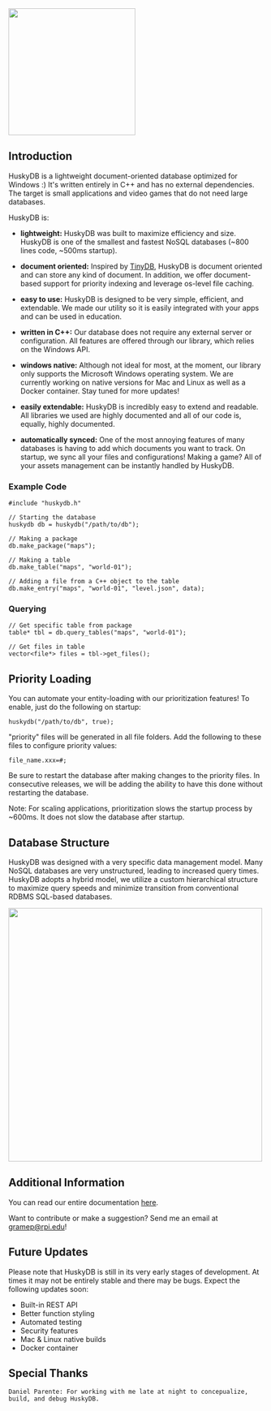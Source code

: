 <img src="https://github.com/petergramenides/huskydb/blob/master/img/huskydb-logo.png?raw=true" width="250">

## Introduction

HuskyDB is a lightweight document-oriented database optimized for Windows :)
It's written entirely in C++ and has no external dependencies. The target is
small applications and video games that do not need large databases.

HuskyDB is:

- **lightweight:** HuskyDB was built to maximize efficiency and size. HuskyDB is 
one of the smallest and fastest NoSQL databases (~800 lines code, ~500ms startup).

- **document oriented:** Inspired by [TinyDB](https://github.com/msiemens/tinydb), HuskyDB is document oriented and can store
any kind of document. In addition, we offer document-based support for priority indexing and leverage os-level file caching.

- **easy to use:** HuskyDB is designed to be very simple, efficient, and extendable. We
made our utility so it is easily integrated with your apps and can be used in education.

- **written in C++:** Our database does not require any external server or configuration.
All features are offered through our library, which relies on the Windows API.

- **windows native:** Although not ideal for most, at the moment, our library only supports
the Microsoft Windows operating system. We are currently working on native versions for
Mac and Linux as well as a Docker container. Stay tuned for more updates!

- **easily extendable:** HuskyDB is incredibly easy to extend and readable. All libraries
we used are highly documented and all of our code is, equally, highly documented.

- **automatically synced:** One of the most annoying features of many databases is having
to add which documents you want to track. On startup, we sync all your files and configurations!
Making a game? All of your assets management can be instantly handled by HuskyDB.

### Example Code

```
#include "huskydb.h"

// Starting the database
huskydb db = huskydb("/path/to/db");

// Making a package
db.make_package("maps");

// Making a table
db.make_table("maps", "world-01");

// Adding a file from a C++ object to the table
db.make_entry("maps", "world-01", "level.json", data);
```

### Querying

```
// Get specific table from package
table* tbl = db.query_tables("maps", "world-01");

// Get files in table
vector<file*> files = tbl->get_files();

```

## Priority Loading

You can automate your entity-loading with our prioritization features! To enable, just do the following on startup:

```
huskydb("/path/to/db", true);
```

"priority" files will be generated in all file folders. Add the following to these files to configure priority values:

```
file_name.xxx=#;
```
Be sure to restart the database after making changes to the priority files. In consecutive releases, we will be
adding the ability to have this done without restarting the database.

Note: For scaling applications, prioritization slows the startup process by ~600ms. It does not slow the database
after startup.

## Database Structure

HuskyDB was designed with a very specific data management model. Many NoSQL databases are very unstructured, leading to increased query times. HuskyDB adopts a hybrid model, we utilize a custom hierarchical structure to maximize query speeds and minimize transition from
conventional RDBMS SQL-based databases.

<img src="https://github.com/petergramenides/huskydb/blob/master/img/huskydb-structure.JPG?raw=true" width="500">

## Additional Information

You can read our entire documentation [here](https://github.com/petergramenides/huskydb/wiki/Documentation).

Want to contribute or make a suggestion? Send me an email at gramep@rpi.edu!

## Future Updates

Please note that HuskyDB is still in its very early stages of development.
At times it may not be entirely stable and there may be bugs. Expect the
following updates soon:

* Built-in REST API
* Better function styling
* Automated testing
* Security features
* Mac & Linux native builds
* Docker container

## Special Thanks

```
Daniel Parente: For working with me late at night to concepualize, build, and debug HuskyDB.
```

